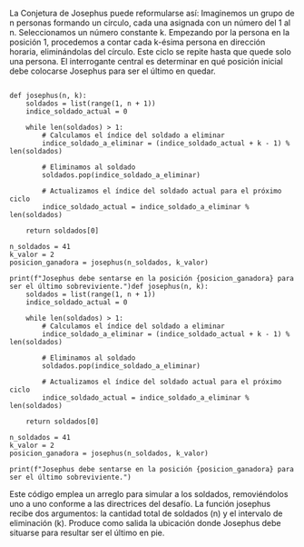 La Conjetura de Josephus puede reformularse así: Imaginemos un grupo de n personas formando un círculo, cada una asignada con un número del 1 al n. Seleccionamos un número constante k. Empezando por la persona en la posición 1, procedemos a contar cada k-ésima persona en dirección horaria, eliminándolas del círculo. Este ciclo se repite hasta que quede solo una persona. El interrogante central es determinar en qué posición inicial debe colocarse Josephus para ser el último en quedar.

```

def josephus(n, k):
    soldados = list(range(1, n + 1))
    indice_soldado_actual = 0
    
    while len(soldados) > 1:
        # Calculamos el índice del soldado a eliminar
        indice_soldado_a_eliminar = (indice_soldado_actual + k - 1) % len(soldados)
        
        # Eliminamos al soldado
        soldados.pop(indice_soldado_a_eliminar)
        
        # Actualizamos el índice del soldado actual para el próximo ciclo
        indice_soldado_actual = indice_soldado_a_eliminar % len(soldados)
    
    return soldados[0]

n_soldados = 41
k_valor = 2
posicion_ganadora = josephus(n_soldados, k_valor)

print(f"Josephus debe sentarse en la posición {posicion_ganadora} para ser el último sobreviviente.")def josephus(n, k):
    soldados = list(range(1, n + 1))
    indice_soldado_actual = 0
    
    while len(soldados) > 1:
        # Calculamos el índice del soldado a eliminar
        indice_soldado_a_eliminar = (indice_soldado_actual + k - 1) % len(soldados)
        
        # Eliminamos al soldado
        soldados.pop(indice_soldado_a_eliminar)
        
        # Actualizamos el índice del soldado actual para el próximo ciclo
        indice_soldado_actual = indice_soldado_a_eliminar % len(soldados)
    
    return soldados[0]

n_soldados = 41
k_valor = 2
posicion_ganadora = josephus(n_soldados, k_valor)

print(f"Josephus debe sentarse en la posición {posicion_ganadora} para ser el último sobreviviente.")

```

Este código emplea un arreglo para simular a los soldados, removiéndolos uno a uno conforme a las directrices del desafío. La función josephus recibe dos argumentos: la cantidad total de soldados (n) y el intervalo de eliminación (k). Produce como salida la ubicación donde Josephus debe situarse para resultar ser el último en pie.





